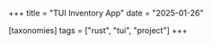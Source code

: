 +++
title = "TUI Inventory App"
date = "2025-01-26"

[taxonomies]
tags = ["rust", "tui", "project"]
+++